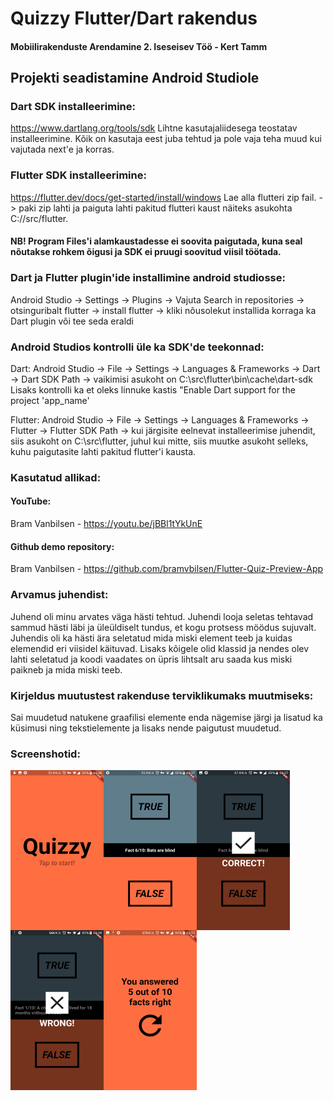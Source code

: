 # Quizzy Flutter/Dart rakendus

#### Mobiilirakenduste Arendamine 2. Iseseisev Töö - Kert Tamm

## Projekti seadistamine Android Studiole

### Dart SDK installeerimine:
https://www.dartlang.org/tools/sdk
Lihtne kasutajaliidesega teostatav installeerimine. Kõik on kasutaja eest juba tehtud ja pole vaja teha muud kui vajutada next'e ja korras.

### Flutter SDK installeerimine:
https://flutter.dev/docs/get-started/install/windows
Lae alla flutteri zip fail. -> paki zip lahti ja paiguta lahti pakitud flutteri kaust näiteks asukohta C://src/flutter. 
#### NB! Program Files'i alamkaustadesse ei soovita paigutada, kuna seal nõutakse rohkem õigusi ja SDK ei pruugi soovitud viisil töötada.

### Dart ja Flutter plugin'ide installimine android studiosse:
Android Studio -> Settings -> Plugins -> Vajuta Search in repositories -> otsinguribalt flutter -> install flutter -> kliki nõusolekut installida korraga ka Dart plugin või tee seda eraldi

### Android Studios kontrolli üle ka SDK'de teekonnad:
Dart:
Android Studio -> File -> Settings -> Languages & Frameworks -> Dart -> Dart SDK Path -> vaikimisi asukoht on C:\src\flutter\bin\cache\dart-sdk
Lisaks kontrolli ka et oleks linnuke kastis "Enable Dart support for the project 'app_name'

Flutter:
Android Studio -> File -> Settings -> Languages & Frameworks -> Flutter -> Flutter SDK Path -> kui järgisite eelnevat installeerimise juhendit, siis asukoht on C:\src\flutter, juhul kui mitte, siis muutke asukoht selleks, kuhu paigutasite lahti pakitud flutter'i kausta.

### Kasutatud allikad: 

#### YouTube: 
Bram Vanbilsen - https://youtu.be/jBBl1tYkUnE

#### Github demo repository: 
Bram Vanbilsen - https://github.com/bramvbilsen/Flutter-Quiz-Preview-App

### Arvamus juhendist:
Juhend oli minu arvates väga hästi tehtud. Juhendi looja seletas tehtavad sammud hästi läbi ja üleüldiselt tundus, et kogu protsess möödus sujuvalt. Juhendis oli ka hästi ära seletatud mida miski element teeb ja kuidas elemendid eri viisidel käituvad. Lisaks kõigele olid klassid ja nendes olev lahti seletatud ja koodi vaadates on üpris lihtsalt aru saada kus miski paikneb ja mida miski teeb.

### Kirjeldus muutustest rakenduse terviklikumaks muutmiseks:
Sai muudetud natukene graafilisi elemente enda nägemise järgi ja lisatud ka küsimusi ning tekstielemente ja lisaks nende paigutust muudetud.

### Screenshotid:
<img align="left" width="149" height="256" src="pic1.jpg">
<img align="left" width="149" height="256" src="pic2.jpg">
<img align="left" width="149" height="256" src="pic3.jpg">
<img align="left" width="149" height="256" src="pic4.jpg">
<img align="left" width="149" height="256" src="pic5.jpg">
